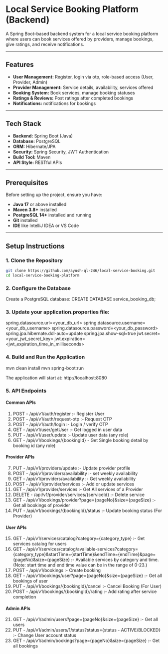 # Local Service Booking Platform (Backend)

A Spring Boot–based backend system for a local service booking platform where users can book services offered by providers, manage bookings, give ratings, and receive notifications.

---

## Features
- **User Management:** Register, login via otp, role-based access (User, Provider, Admin)
- **Provider Management:** Service details, availability, services offered
- **Booking System:** Book services, manage booking statuses
- **Ratings & Reviews:** Post ratings after completed bookings
- **Notifications:** notifications for bookings

---

## Tech Stack
- **Backend:** Spring Boot (Java)
- **Database:** PostgreSQL
- **ORM:** Hibernate/JPA
- **Security:** Spring Security, JWT Authentication
- **Build Tool:** Maven
- **API Style:** RESTful APIs

---

## Prerequisites
Before setting up the project, ensure you have:
- **Java 17** or above installed
- **Maven 3.8+** installed
- **PostgreSQL 14+** installed and running
- **Git** installed
- **IDE** like IntelliJ IDEA or VS Code

---

## Setup Instructions

### 1. Clone the Repository
```bash
git clone https://github.com/ayush-ql-246/local-service-booking.git
cd local-service-booking-platform
```

### 2. Configure the Database

Create a PostgreSQL database:
CREATE DATABASE service_booking_db;

### 3. Update your application.properties file:
spring.datasource.url=<your_db_url>
spring.datasource.username=<your_db_username>
spring.datasource.password=<your_db_password>
spring.jpa.hibernate.ddl-auto=update
spring.jpa.show-sql=true
jwt.secret=<your_jwt_secret_key>
jwt.expiration=<jwt_expiration_time_in_milliseconds>

### 4. Build and Run the Application
mvn clean install
mvn spring-boot:run

The application will start at: http://localhost:8080


### 5. API Endpoints

#### Common APIs
1) POST - /api/v1/auth/register :- Register User
2) POST - /api/v1/auth/request-otp :- Request OTP
3) POST - /api/v1/auth/login :- Login / verify OTP
4) GET - /api/v1/user/getUser :- Get logged in user data
5) PUT - /api/v1/user/update :- Update user data (any role)
6) GET - /api/v1/bookings/{bookingId} - Get Single booking detail by booking id (any role)

#### Provider APIs
7) PUT - /api/v1/providers/update :- Update provider profile
8) POST - /api/v1/providers/availability :- set weekly availability
9) GET - /api/v1/providers/availability :- Get weekly availability
10) POST - /api/v1/provider/services :- Add or update services
11) GET - /api/v1/provider/services :- Get All services of a Provider
12) DELETE - /api/v1/provider/services/{serviceId} :- Delete service
13) GET - /api/v1/bookings/provider?page={pageNo}&size={pageSize} :- Get all bookings of provider
14) PUT - /api/v1/bookings/{bookingId}/status :- Update booking status (For Provider)

#### User APIs
15) GET - /api/v1/services/catalog?category={category_type} :- Get services catalog for users
16) GET - /api/v1/services/catalog/available-services?category={category_type}&startTime={startTime}&endTime={endTime}&page={pageNo}&size={pageSize} :- Available services by category and time. (Note: start time and end time value can be in the range of 0-23.)
17) POST - /api/v1/bookings :- Create booking
18) GET - /api/v1/bookings/user?page={pageNo}&size={pageSize} :- Get all bookings of user
19) PUT - /api/v1/bookings/{bookingId}/cancel :- Cancel Booking (For User)
20) POST - /api/v1/bookings/{bookingId}/rating :- Add rating after service completion

#### Admin APIs
21) GET - /api/v1/admin/users?page={pageNo}&size={pageSize} :- Get all users
22) PUT - /api/v1/admin/users/1/status?status={status - ACTIVE/BLOCKED} :- Change User account status
23) GET - /api/v1/admin/bookings?page={pageNo}&size={pageSize} :- Get all bookings
